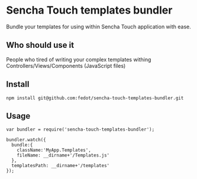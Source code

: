 Sencha Touch templates bundler
==============================

Bundle your templates for using within Sencha Touch application with ease.

Who should use it
-----------------

People who tired of writing your complex templates withing Controllers/Views/Components (JavaScript files)

Install
-------

    npm install git@github.com:fedot/sencha-touch-templates-bundler.git

Usage
-----

    var bundler = require('sencha-touch-templates-bundler');

    bundler.watch({
      bundle:{
        className:'MyApp.Templates',
        fileName: __dirname+'/Templates.js'
      },
      templatesPath: __dirname+'/templates'
    });

